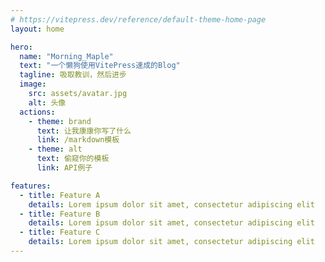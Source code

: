 ```yaml
---
# https://vitepress.dev/reference/default-theme-home-page
layout: home

hero:
  name: "Morning_Maple"
  text: "一个懒狗使用VitePress速成的Blog"
  tagline: 吸取教训，然后进步
  image:
    src: assets/avatar.jpg
    alt: 头像
  actions:
    - theme: brand
      text: 让我康康你写了什么
      link: /markdown模板
    - theme: alt
      text: 偷窥你的模板
      link: API例子

features:
  - title: Feature A
    details: Lorem ipsum dolor sit amet, consectetur adipiscing elit
  - title: Feature B
    details: Lorem ipsum dolor sit amet, consectetur adipiscing elit
  - title: Feature C
    details: Lorem ipsum dolor sit amet, consectetur adipiscing elit
---
```


